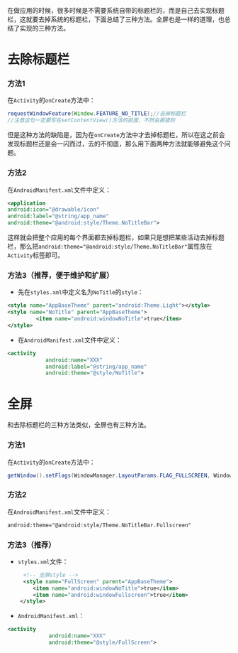 在做应用的时候，很多时候是不需要系统自带的标题栏的，而是自己去实现标题栏，这就要去掉系统的标题栏，下面总结了三种方法。全屏也是一样的道理，也总结了实现的三种方法。

# 去除标题栏
### 方法1
在`Activity`的`onCreate`方法中：
```java
requestWindowFeature(Window.FEATURE_NO_TITLE);//去掉标题栏
//注意这句一定要写在setContentView()方法的前面，不然会报错的
```
但是这种方法的缺陷是，因为在`onCreate`方法中才去掉标题栏，所以在这之前会发现标题栏还是会一闪而过，去的不彻底，那么用下面两种方法就能够避免这个问题。

### 方法2
在`AndroidManifest.xml`文件中定义：
```xml
<application 
android:icon="@drawable/icon"  
android:label="@string/app_name" 
android:theme="@android:style/Theme.NoTitleBar">
```
这样就会把整个应用的每个界面都去掉标题栏，如果只是想把某些活动去掉标题栏，那么把`android:theme="@android:style/Theme.NoTitleBar"`属性放在`Activity`标签即可。

### 方法3（推荐，便于维护和扩展）
* 先在`styles.xml`中定义名为`NoTitle`的`style`：
```xml
<style name="AppBaseTheme" parent="android:Theme.Light"></style>
<style name="NoTitle" parent="AppBaseTheme">
         <item name="android:windowNoTitle">true</item>
</style>
```
* 在`AndroidManifest.xml`文件中定义：
```xml
<activity
            android:name="XXX"
            android:label="@string/app_name" 
            android:theme="@style/NoTitle">
```

# 全屏
和去除标题栏的三种方法类似，全屏也有三种方法。
### 方法1
在`Activity`的`onCreate`方法中：
```java
getWindow().setFlags(WindowManager.LayoutParams.FLAG_FULLSCREEN, WindowManager.LayoutParams.FLAG_FULLSCREEN);
```
### 方法2
在`AndroidManifest.xml`文件中定义：
```xml
android:theme="@android:style/Theme.NoTitleBar.Fullscreen"
```
### 方法3（推荐）
* `styles.xml`文件：
```xml
     <!-- 全屏style -->
     <style name="FullScreen" parent="AppBaseTheme">
        <item name="android:windowNoTitle">true</item>
        <item name="android:windowFullscreen">true</item>
    </style>
```
* `AndroidManifest.xml`：
```xml
<activity
             android:name="XXX"
             android:theme="@style/FullScreen">
```
